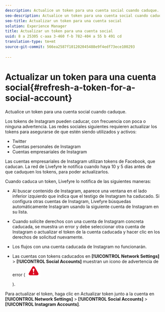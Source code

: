 ```yaml
---
description: Actualice un token para una cuenta social cuando caduque.
seo-description: Actualice un token para una cuenta social cuando caduque.
seo-title: Actualizar un token para una cuenta social
solution: Experience Manager
title: Actualizar un token para una cuenta social
uuid: 8 a 25305 c-aaa 3-460 f-b 782-404 a 55 b 491 cd
translation-type: tm+mt
source-git-commit: 566ea2587f101202045488e9f4edf73ece100293

---
```



# Actualizar un token para una cuenta social{#refresh-a-token-for-a-social-account}

Actualice un token para una cuenta social cuando caduque.

Los tokens de Instagram pueden caducar, con frecuencia con poca o ninguna advertencia. Las redes sociales siguientes requieren actualizar los tokens para asegurarse de que estén siendo utilizados y activos:

* Twitter
* Cuentas personales de Instagram
* Cuentas empresariales de Instagram

Las cuentas empresariales de Instagram utilizan tokens de Facebook, que caducan. La red de Livefyre le notifica cuando haya 10 y 5 días antes de que caduquen los tokens, para poder actualizarlos.

Cuando caduca un token, Livefyre lo notifica de las siguientes maneras:

* Al buscar contenido de Instagram, aparece una ventana en el lado inferior izquierdo que indica que el testigo de Instagram ha caducado. Si configura otras cuentas de Instagram, Livefyre búsquedas automáticamente Instagram usando la siguiente cuenta de Instagram en su lista.
* Cuando solicite derechos con una cuenta de Instagram concreta caducada, se muestra un error y debe seleccionar otra cuenta de Instagram o actualizar el token de la cuenta caducada y hacer clic en los derechos de solicitud nuevamente.
* Los flujos con una cuenta caducada de Instagram no funcionarán.
* Las cuentas con tokens caducados en **[!UICONTROL Network Settings]** > **[!UICONTROL Social Accounts]** muestran un icono de advertencia de error ( ![](assets/warningError.png)

   ).

Para actualizar el token, haga clic en Actualizar token junto a la cuenta en **[!UICONTROL Network Settings]** > **[!UICONTROL Social Accounts]** > **[!UICONTROL Instagram Accounts]**.
